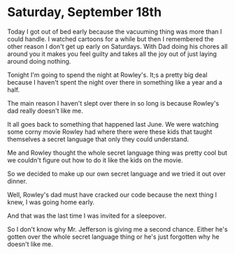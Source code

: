 # Saturday, September 18th

Today I got out of bed early because the vacuuming thing was more than I could handle. I watched cartoons for a while but then I remembered the other reason I don't get up early on Saturdays. With Dad doing his chores all around you it makes you feel guilty and takes all the joy out of just laying around doing nothing.

Tonight I'm going to spend the night at Rowley's. It;s a pretty big deal because I haven't spent the night over there in something like a year and a half.

The main reason I haven't slept over there in so long is because Rowley's dad really doesn't like me.

It all goes back to something that happened last June. We were watching some corny movie Rowley had where there were these kids that taught themselves a secret language that only they could understand.

Me and Rowley thought the whole secret language thing was pretty cool but we couldn't figure out how to do it like the kids on the movie.

So we decided to make up our own secret language and we tried it out over dinner.

Well, Rowley's dad must have cracked our code because the next thing I knew, I was going home early.

And that was the last time I was invited for a sleepover.

So I don't know why Mr. Jefferson is giving me a second chance. Either he's gotten over the whole secret language thing or he's just forgotten why he doesn't like me.

